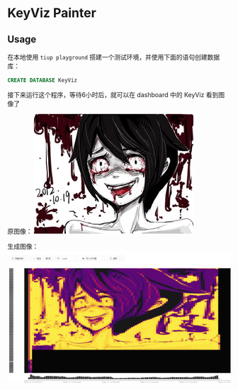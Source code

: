 # KeyViz Painter

## Usage
在本地使用 `tiup playground` 搭建一个测试环境，并使用下面的语句创建数据库：
```sql
CREATE DATABASE KeyViz
```

接下来运行这个程序，等待6小时后，就可以在 dashboard 中的 KeyViz 看到图像了

原图像：
![src](s.jpg)

生成图像：
![result](res.png)

